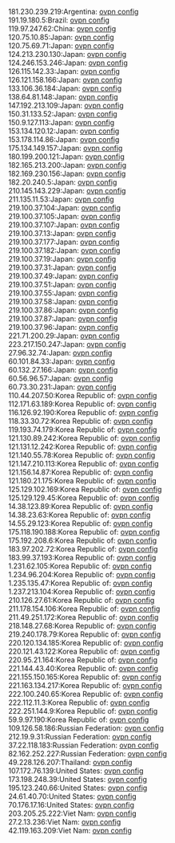 181.230.239.219:Argentina: [ovpn config](vpn/181_230_239_219.ovpn)  
191.19.180.5:Brazil: [ovpn config](vpn/191_19_180_5.ovpn)  
119.97.247.62:China: [ovpn config](vpn/119_97_247_62.ovpn)  
120.75.10.85:Japan: [ovpn config](vpn/120_75_10_85.ovpn)  
120.75.69.71:Japan: [ovpn config](vpn/120_75_69_71.ovpn)  
124.213.230.130:Japan: [ovpn config](vpn/124_213_230_130.ovpn)  
124.246.153.246:Japan: [ovpn config](vpn/124_246_153_246.ovpn)  
126.115.142.33:Japan: [ovpn config](vpn/126_115_142_33.ovpn)  
126.121.158.166:Japan: [ovpn config](vpn/126_121_158_166.ovpn)  
133.106.36.184:Japan: [ovpn config](vpn/133_106_36_184.ovpn)  
138.64.81.148:Japan: [ovpn config](vpn/138_64_81_148.ovpn)  
147.192.213.109:Japan: [ovpn config](vpn/147_192_213_109.ovpn)  
150.31.133.52:Japan: [ovpn config](vpn/150_31_133_52.ovpn)  
150.9.127.113:Japan: [ovpn config](vpn/150_9_127_113.ovpn)  
153.134.120.12:Japan: [ovpn config](vpn/153_134_120_12.ovpn)  
153.178.114.86:Japan: [ovpn config](vpn/153_178_114_86.ovpn)  
175.134.149.157:Japan: [ovpn config](vpn/175_134_149_157.ovpn)  
180.199.200.121:Japan: [ovpn config](vpn/180_199_200_121.ovpn)  
182.165.213.200:Japan: [ovpn config](vpn/182_165_213_200.ovpn)  
182.169.230.156:Japan: [ovpn config](vpn/182_169_230_156.ovpn)  
182.20.240.5:Japan: [ovpn config](vpn/182_20_240_5.ovpn)  
210.145.143.229:Japan: [ovpn config](vpn/210_145_143_229.ovpn)  
211.135.11.53:Japan: [ovpn config](vpn/211_135_11_53.ovpn)  
219.100.37.104:Japan: [ovpn config](vpn/219_100_37_104.ovpn)  
219.100.37.105:Japan: [ovpn config](vpn/219_100_37_105.ovpn)  
219.100.37.107:Japan: [ovpn config](vpn/219_100_37_107.ovpn)  
219.100.37.13:Japan: [ovpn config](vpn/219_100_37_13.ovpn)  
219.100.37.177:Japan: [ovpn config](vpn/219_100_37_177.ovpn)  
219.100.37.182:Japan: [ovpn config](vpn/219_100_37_182.ovpn)  
219.100.37.19:Japan: [ovpn config](vpn/219_100_37_19.ovpn)  
219.100.37.31:Japan: [ovpn config](vpn/219_100_37_31.ovpn)  
219.100.37.49:Japan: [ovpn config](vpn/219_100_37_49.ovpn)  
219.100.37.51:Japan: [ovpn config](vpn/219_100_37_51.ovpn)  
219.100.37.55:Japan: [ovpn config](vpn/219_100_37_55.ovpn)  
219.100.37.58:Japan: [ovpn config](vpn/219_100_37_58.ovpn)  
219.100.37.86:Japan: [ovpn config](vpn/219_100_37_86.ovpn)  
219.100.37.87:Japan: [ovpn config](vpn/219_100_37_87.ovpn)  
219.100.37.96:Japan: [ovpn config](vpn/219_100_37_96.ovpn)  
221.71.200.29:Japan: [ovpn config](vpn/221_71_200_29.ovpn)  
223.217.150.247:Japan: [ovpn config](vpn/223_217_150_247.ovpn)  
27.96.32.74:Japan: [ovpn config](vpn/27_96_32_74.ovpn)  
60.101.84.33:Japan: [ovpn config](vpn/60_101_84_33.ovpn)  
60.132.27.166:Japan: [ovpn config](vpn/60_132_27_166.ovpn)  
60.56.96.57:Japan: [ovpn config](vpn/60_56_96_57.ovpn)  
60.73.30.231:Japan: [ovpn config](vpn/60_73_30_231.ovpn)  
110.44.207.50:Korea Republic of: [ovpn config](vpn/110_44_207_50.ovpn)  
112.171.63.189:Korea Republic of: [ovpn config](vpn/112_171_63_189.ovpn)  
116.126.92.190:Korea Republic of: [ovpn config](vpn/116_126_92_190.ovpn)  
118.33.30.72:Korea Republic of: [ovpn config](vpn/118_33_30_72.ovpn)  
119.193.74.179:Korea Republic of: [ovpn config](vpn/119_193_74_179.ovpn)  
121.130.89.242:Korea Republic of: [ovpn config](vpn/121_130_89_242.ovpn)  
121.131.12.242:Korea Republic of: [ovpn config](vpn/121_131_12_242.ovpn)  
121.140.55.78:Korea Republic of: [ovpn config](vpn/121_140_55_78.ovpn)  
121.147.210.113:Korea Republic of: [ovpn config](vpn/121_147_210_113.ovpn)  
121.156.14.87:Korea Republic of: [ovpn config](vpn/121_156_14_87.ovpn)  
121.180.21.175:Korea Republic of: [ovpn config](vpn/121_180_21_175.ovpn)  
125.129.102.169:Korea Republic of: [ovpn config](vpn/125_129_102_169.ovpn)  
125.129.129.45:Korea Republic of: [ovpn config](vpn/125_129_129_45.ovpn)  
14.38.123.89:Korea Republic of: [ovpn config](vpn/14_38_123_89.ovpn)  
14.38.23.63:Korea Republic of: [ovpn config](vpn/14_38_23_63.ovpn)  
14.55.29.123:Korea Republic of: [ovpn config](vpn/14_55_29_123.ovpn)  
175.118.190.188:Korea Republic of: [ovpn config](vpn/175_118_190_188.ovpn)  
175.192.208.6:Korea Republic of: [ovpn config](vpn/175_192_208_6.ovpn)  
183.97.202.72:Korea Republic of: [ovpn config](vpn/183_97_202_72.ovpn)  
183.99.37.193:Korea Republic of: [ovpn config](vpn/183_99_37_193.ovpn)  
1.231.62.105:Korea Republic of: [ovpn config](vpn/1_231_62_105.ovpn)  
1.234.96.204:Korea Republic of: [ovpn config](vpn/1_234_96_204.ovpn)  
1.235.135.47:Korea Republic of: [ovpn config](vpn/1_235_135_47.ovpn)  
1.237.213.104:Korea Republic of: [ovpn config](vpn/1_237_213_104.ovpn)  
210.126.27.61:Korea Republic of: [ovpn config](vpn/210_126_27_61.ovpn)  
211.178.154.106:Korea Republic of: [ovpn config](vpn/211_178_154_106.ovpn)  
211.49.251.172:Korea Republic of: [ovpn config](vpn/211_49_251_172.ovpn)  
218.148.27.68:Korea Republic of: [ovpn config](vpn/218_148_27_68.ovpn)  
219.240.178.79:Korea Republic of: [ovpn config](vpn/219_240_178_79.ovpn)  
220.120.134.185:Korea Republic of: [ovpn config](vpn/220_120_134_185.ovpn)  
220.121.43.122:Korea Republic of: [ovpn config](vpn/220_121_43_122.ovpn)  
220.95.21.164:Korea Republic of: [ovpn config](vpn/220_95_21_164.ovpn)  
221.144.43.40:Korea Republic of: [ovpn config](vpn/221_144_43_40.ovpn)  
221.155.150.165:Korea Republic of: [ovpn config](vpn/221_155_150_165.ovpn)  
221.163.134.217:Korea Republic of: [ovpn config](vpn/221_163_134_217.ovpn)  
222.100.240.65:Korea Republic of: [ovpn config](vpn/222_100_240_65.ovpn)  
222.112.11.3:Korea Republic of: [ovpn config](vpn/222_112_11_3.ovpn)  
222.251.144.9:Korea Republic of: [ovpn config](vpn/222_251_144_9.ovpn)  
59.9.97.190:Korea Republic of: [ovpn config](vpn/59_9_97_190.ovpn)  
109.126.58.186:Russian Federation: [ovpn config](vpn/109_126_58_186.ovpn)  
212.19.9.31:Russian Federation: [ovpn config](vpn/212_19_9_31.ovpn)  
37.22.118.183:Russian Federation: [ovpn config](vpn/37_22_118_183.ovpn)  
82.162.252.227:Russian Federation: [ovpn config](vpn/82_162_252_227.ovpn)  
49.228.126.207:Thailand: [ovpn config](vpn/49_228_126_207.ovpn)  
107.172.76.139:United States: [ovpn config](vpn/107_172_76_139.ovpn)  
173.198.248.39:United States: [ovpn config](vpn/173_198_248_39.ovpn)  
195.123.240.66:United States: [ovpn config](vpn/195_123_240_66.ovpn)  
24.61.40.70:United States: [ovpn config](vpn/24_61_40_70.ovpn)  
70.176.17.16:United States: [ovpn config](vpn/70_176_17_16.ovpn)  
203.205.25.222:Viet Nam: [ovpn config](vpn/203_205_25_222.ovpn)  
27.2.13.236:Viet Nam: [ovpn config](vpn/27_2_13_236.ovpn)  
42.119.163.209:Viet Nam: [ovpn config](vpn/42_119_163_209.ovpn)  
